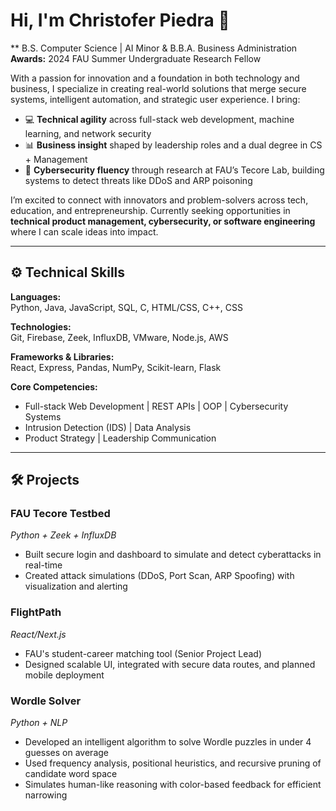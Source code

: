 # Hi, I'm Christofer Piedra 👋  
** B.S. Computer Science | AI Minor & B.B.A. Business Administration 
**Awards:** 2024 FAU Summer Undergraduate Research Fellow 

With a passion for innovation and a foundation in both technology and business, I specialize in creating real-world solutions that merge secure systems, intelligent automation, and strategic user experience. I bring:

- 💻 **Technical agility** across full-stack web development, machine learning, and network security  
- 📊 **Business insight** shaped by leadership roles and a dual degree in CS + Management  
- 🔐 **Cybersecurity fluency** through research at FAU’s Tecore Lab, building systems to detect threats like DDoS and ARP poisoning  

I’m excited to connect with innovators and problem-solvers across tech, education, and entrepreneurship. Currently seeking opportunities in **technical product management, cybersecurity, or software engineering** where I can scale ideas into impact.

---

## ⚙️ Technical Skills

**Languages:**  
Python, Java, JavaScript, SQL, C, HTML/CSS, C++, CSS

**Technologies:**  
Git, Firebase, Zeek, InfluxDB, VMware, Node.js, AWS

**Frameworks & Libraries:**  
React, Express, Pandas, NumPy, Scikit-learn, Flask  

**Core Competencies:**  
- Full-stack Web Development | REST APIs | OOP | Cybersecurity Systems  
- Intrusion Detection (IDS) | Data Analysis  
- Product Strategy | Leadership Communication  

---

## 🛠️ Projects

### **FAU Tecore Testbed**  
*Python + Zeek + InfluxDB*  
- Built secure login and dashboard to simulate and detect cyberattacks in real-time  
- Created attack simulations (DDoS, Port Scan, ARP Spoofing) with visualization and alerting  

### **FlightPath**  
*React/Next.js*  
- FAU's student-career matching tool (Senior Project Lead)  
- Designed scalable UI, integrated with secure data routes, and planned mobile deployment

### **Wordle Solver**
*Python + NLP*
- Developed an intelligent algorithm to solve Wordle puzzles in under 4 guesses on average
- 	Used frequency analysis, positional heuristics, and recursive pruning of candidate word space
- 	Simulates human-like reasoning with color-based feedback for efficient narrowing
